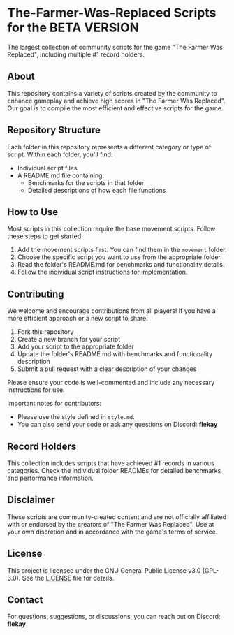 # The-Farmer-Was-Replaced Scripts for the BETA VERSION

The largest collection of community scripts for the game "The Farmer Was Replaced", including multiple #1 record holders.

## About

This repository contains a variety of scripts created by the community to enhance gameplay and achieve high scores in "The Farmer Was Replaced". Our goal is to compile the most efficient and effective scripts for the game.

## Repository Structure

Each folder in this repository represents a different category or type of script. Within each folder, you'll find:

- Individual script files
- A README.md file containing:
  - Benchmarks for the scripts in that folder
  - Detailed descriptions of how each file functions

## How to Use

Most scripts in this collection require the base movement scripts. Follow these steps to get started:

1. Add the movement scripts first. You can find them in the `movement` folder.
2. Choose the specific script you want to use from the appropriate folder.
3. Read the folder's README.md for benchmarks and functionality details.
4. Follow the individual script instructions for implementation.

## Contributing

We welcome and encourage contributions from all players! If you have a more efficient approach or a new script to share:

1. Fork this repository
2. Create a new branch for your script
3. Add your script to the appropriate folder
4. Update the folder's README.md with benchmarks and functionality description
5. Submit a pull request with a clear description of your changes

Please ensure your code is well-commented and include any necessary instructions for use.

Important notes for contributors:
- Please use the style defined in `style.md`.
- You can also send your code or ask any questions on Discord: **flekay**

## Record Holders

This collection includes scripts that have achieved #1 records in various categories. Check the individual folder READMEs for detailed benchmarks and performance information.

## Disclaimer

These scripts are community-created content and are not officially affiliated with or endorsed by the creators of "The Farmer Was Replaced". Use at your own discretion and in accordance with the game's terms of service.

## License

This project is licensed under the GNU General Public License v3.0 (GPL-3.0). See the [LICENSE](LICENSE) file for details.

## Contact

For questions, suggestions, or discussions, you can reach out on Discord: **flekay**
